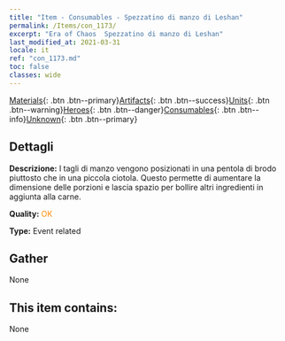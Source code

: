 ```yaml
---
title: "Item - Consumables - Spezzatino di manzo di Leshan"
permalink: /Items/con_1173/
excerpt: "Era of Chaos  Spezzatino di manzo di Leshan"
last_modified_at: 2021-03-31
locale: it
ref: "con_1173.md"
toc: false
classes: wide
---
```

 [Materials](/it/Items/){: .btn .btn--primary}[Artifacts](/it/Items/Artifacts/){: .btn .btn--success}[Units](/it/Items/Units/){: .btn .btn--warning}[Heroes](/it/Items/Heroes/){: .btn .btn--danger}[Consumables](/it/Items/Consumables/){: .btn .btn--info}[Unknown](/it/Items/Unknown/){: .btn .btn--primary}

## Dettagli
 **Descrizione:** I tagli di manzo vengono posizionati in una pentola di brodo piuttosto che in una piccola ciotola. Questo permette di aumentare la dimensione delle porzioni e lascia spazio per bollire altri ingredienti in aggiunta alla carne.

 **Quality:** <span style="color: #FF8C00">OK</span>

 **Type:** Event related

## Gather

  None

## This item contains:

  None

